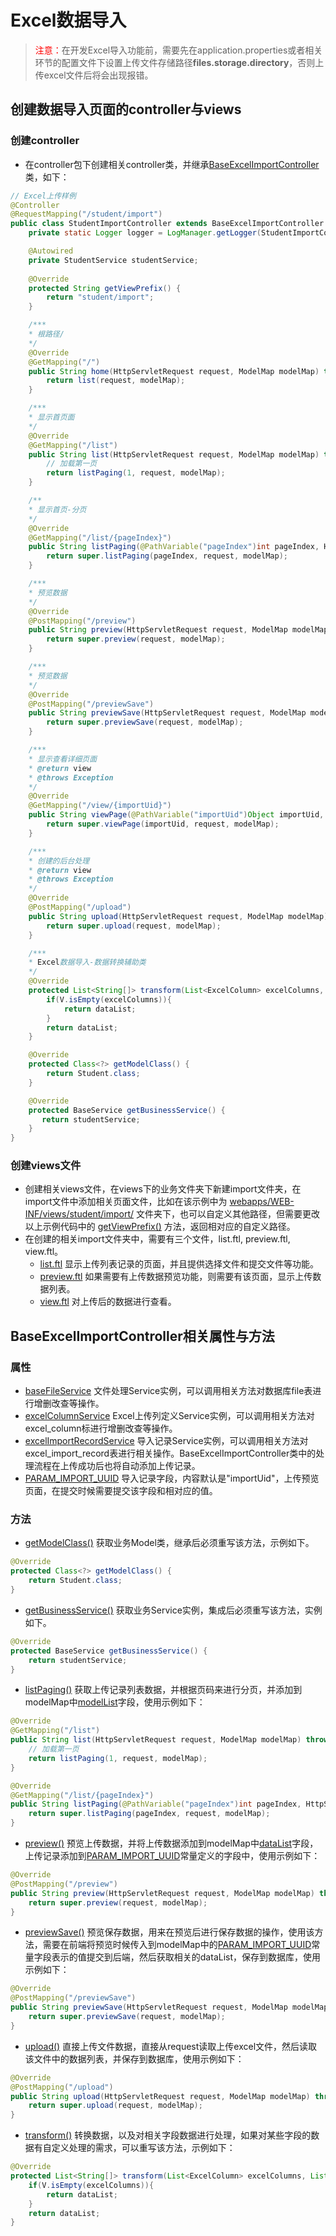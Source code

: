 # Excel数据导入

> <font color=red>注意：</font>在开发Excel导入功能前，需要先在application.properties或者相关环节的配置文件下设置上传文件存储路径**files.storage.directory**，否则上传excel文件后将会出现报错。

## 创建数据导入页面的controller与views

### 创建controller

* 在controller包下创建相关controller类，并继承[BaseExcelImportController]()类，如下：

```java
// Excel上传样例
@Controller
@RequestMapping("/student/import")
public class StudentImportController extends BaseExcelImportController {
    private static Logger logger = LogManager.getLogger(StudentImportController.class);

    @Autowired
    private StudentService studentService;
    
    @Override
    protected String getViewPrefix() {
        return "student/import";
    }

    /***
    * 根路径/
    */
    @Override
    @GetMapping("/")
    public String home(HttpServletRequest request, ModelMap modelMap) throws Exception {
        return list(request, modelMap);
    }

    /***
    * 显示首页面
    */
    @Override
    @GetMapping("/list")
    public String list(HttpServletRequest request, ModelMap modelMap) throws Exception {
        // 加载第一页
        return listPaging(1, request, modelMap);
    }

    /**
    * 显示首页-分页
    */
    @Override
    @GetMapping("/list/{pageIndex}")
    public String listPaging(@PathVariable("pageIndex")int pageIndex, HttpServletRequest request, ModelMap modelMap) throws Exception{
        return super.listPaging(pageIndex, request, modelMap);
    }

    /***
    * 预览数据
    */
    @Override
    @PostMapping("/preview")
    public String preview(HttpServletRequest request, ModelMap modelMap) throws Exception {
        return super.preview(request, modelMap);
    }

    /***
    * 预览数据
    */
    @Override
    @PostMapping("/previewSave")
    public String previewSave(HttpServletRequest request, ModelMap modelMap) throws Exception {
        return super.previewSave(request, modelMap);
    }

    /***
    * 显示查看详细页面
    * @return view
    * @throws Exception
    */
    @Override
    @GetMapping("/view/{importUid}")
    public String viewPage(@PathVariable("importUid")Object importUid, HttpServletRequest request, ModelMap modelMap) throws Exception {
        return super.viewPage(importUid, request, modelMap);
    }

    /***
    * 创建的后台处理
    * @return view
    * @throws Exception
    */
    @Override
    @PostMapping("/upload")
    public String upload(HttpServletRequest request, ModelMap modelMap) throws Exception {
        return super.upload(request, modelMap);
    }

    /***
    * Excel数据导入-数据转换辅助类
    */
    @Override
    protected List<String[]> transform(List<ExcelColumn> excelColumns, List<String[]> dataList, boolean isPreview) throws Exception{
        if(V.isEmpty(excelColumns)){
            return dataList;
        }
        return dataList;
    }

    @Override
    protected Class<?> getModelClass() {
        return Student.class;
    }

    @Override
    protected BaseService getBusinessService() {
       return studentService;
    }
}
```

### 创建views文件

* 创建相关views文件，在views下的业务文件夹下新建import文件夹，在import文件中添加相关页面文件，比如在该示例中为 [webapps/WEB-INF/views/student/import/]() 文件夹下，也可以自定义其他路径，但需要更改以上示例代码中的 [getViewPrefix()]() 方法，返回相对应的自定义路径。
* 在创建的相关import文件夹中，需要有三个文件，list.ftl, preview.ftl, view.ftl。
    * [list.ftl]() 显示上传列表记录的页面，并且提供选择文件和提交文件等功能。
    * [preview.ftl]() 如果需要有上传数据预览功能，则需要有该页面，显示上传数据列表。
    * [view.ftl]() 对上传后的数据进行查看。

## BaseExcelImportController相关属性与方法

### 属性

* [baseFileService]() 文件处理Service实例，可以调用相关方法对数据库file表进行增删改查等操作。
* [excelColumnService]() Excel上传列定义Service实例，可以调用相关方法对excel_column标进行增删改查等操作。
* [excelImportRecordService]() 导入记录Service实例，可以调用相关方法对excel_import_record表进行相关操作。BaseExcelImportController类中的处理流程在上传成功后也将自动添加上传记录。
* [PARAM_IMPORT_UUID]() 导入记录字段，内容默认是"importUid"，上传预览页面，在提交时候需要提交该字段和相对应的值。

### 方法

* [getModelClass()]() 获取业务Model类，继承后必须重写该方法，示例如下。

```java
@Override
protected Class<?> getModelClass() {
    return Student.class;
}
```

* [getBusinessService()]() 获取业务Service实例，集成后必须重写该方法，实例如下。

```java
@Override
protected BaseService getBusinessService() {
    return studentService;
}
```

* [listPaging()]() 获取上传记录列表数据，并根据页码来进行分页，并添加到modelMap中[modelList]()字段，使用示例如下：

```java
@Override
@GetMapping("/list")
public String list(HttpServletRequest request, ModelMap modelMap) throws Exception {
    // 加载第一页
    return listPaging(1, request, modelMap);
}

@Override
@GetMapping("/list/{pageIndex}")
public String listPaging(@PathVariable("pageIndex")int pageIndex, HttpServletRequest request, ModelMap modelMap) throws Exception{
    return super.listPaging(pageIndex, request, modelMap);
}
```

* [preview()]() 预览上传数据，并将上传数据添加到modelMap中[dataList]()字段，上传记录添加到[PARAM_IMPORT_UUID]()常量定义的字段中，使用示例如下：

```java
@Override
@PostMapping("/preview")
public String preview(HttpServletRequest request, ModelMap modelMap) throws Exception {
    return super.preview(request, modelMap);
}
```

* [previewSave()]() 预览保存数据，用来在预览后进行保存数据的操作，使用该方法，需要在前端将预览时候传入到modelMap中的[PARAM_IMPORT_UUID]()常量字段表示的值提交到后端，然后获取相关的dataList，保存到数据库，使用示例如下：

```java
@Override
@PostMapping("/previewSave")
public String previewSave(HttpServletRequest request, ModelMap modelMap) throws Exception {
    return super.previewSave(request, modelMap);
}
```

* [upload()]() 直接上传文件数据，直接从request读取上传excel文件，然后读取该文件中的数据列表，并保存到数据库，使用示例如下：

```java
@Override
@PostMapping("/upload")
public String upload(HttpServletRequest request, ModelMap modelMap) throws Exception {
    return super.upload(request, modelMap);
}
```

* [transform()]() 转换数据，以及对相关字段数据进行处理，如果对某些字段的数据有自定义处理的需求，可以重写该方法，示例如下：

```java
@Override
protected List<String[]> transform(List<ExcelColumn> excelColumns, List<String[]> dataList, boolean isPreview) throws Exception{
    if(V.isEmpty(excelColumns)){
        return dataList;
    }
    return dataList;
}
```
